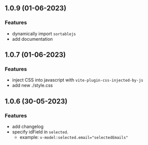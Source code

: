## 1.0.9 (01-06-2023)

### Features

-   dynamically import `sortablejs`
-   add documentation

## 1.0.7 (01-06-2023)

### Features

-   inject CSS into javascript with `vite-plugin-css-injected-by-js`
-   add new ./style.css

## 1.0.6 (30-05-2023)

### Features

-   add changelog
-   specify idField in `selected`.
    -   example: `v-model:selected.email="selectedEmails"`
